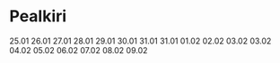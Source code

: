 # Pealkiri

25.01
26.01
27.01
28.01
29.01
30.01
31.01
31.01
01.02
02.02
03.02
03.02
04.02
05.02
06.02
07.02
08.02
09.02